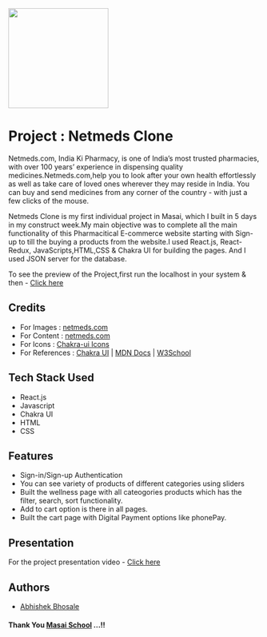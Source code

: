 
<image height="200px" src='https://www.haptik.ai/hubfs/netmeds-seeklogo.com.png' />

# Project : Netmeds Clone

Netmeds.com, India Ki Pharmacy, is one of India’s most trusted pharmacies, with over 100 years’ experience in dispensing quality medicines.Netmeds.com,help you to look after your own health effortlessly as well as take care of loved ones wherever they may reside in India. You can buy and send medicines from any corner of the country - with just a few clicks of the mouse.

Netmeds Clone is my first individual project in Masai, which I built in 5 days in my construct week.My main objective was to complete all the main functionality of this Pharmacitical E-commerce website starting with Sign-up to till the buying a products from the website.I used React.js, React-Redux, JavaScripts,HTML,CSS & Chakra UI for building the pages.
And I used JSON server for the database. 

To see the preview of the Project,first run the localhost in your system & then - [Click here](https://netmeds-clone-project-masai.netlify.app/) 


## Credits

- For Images : [netmeds.com](https://www.netmeds.com/)
- For Content : [netmeds.com](https://www.netmeds.com/)
- For Icons : [Chakra-ui Icons](https://chakra-ui.com/docs/components/media-and-icons/icon/)
- For References : [Chakra UI](https://chakra-ui.com/) | [MDN Docs](https://developer.mozilla.org/en-US/) | [W3School](https://www.w3schools.com/)

## Tech Stack Used

- React.js
- Javascript
- Chakra UI
- HTML
- CSS


## Features

- Sign-in/Sign-up Authentication
- You can see variety of products of different categories using sliders 
- Built the wellness page with all cateogories products which has the filter, search, sort functionality.
- Add to cart option is there in all pages.
- Built the cart page with Digital Payment options like phonePay.


## Presentation

For the project presentation video -  [Click here](https://drive.google.com/file/d/1SJ2vAbp8Z-X70ix6CTHtWXlXsaNLfekV/view?usp=sharing)


## Authors


- [Abhishek Bhosale](https://github.com/abhishekbhosale1025)

#### Thank You [Masai School](https://www.masaischool.com/ "home") ...!!



